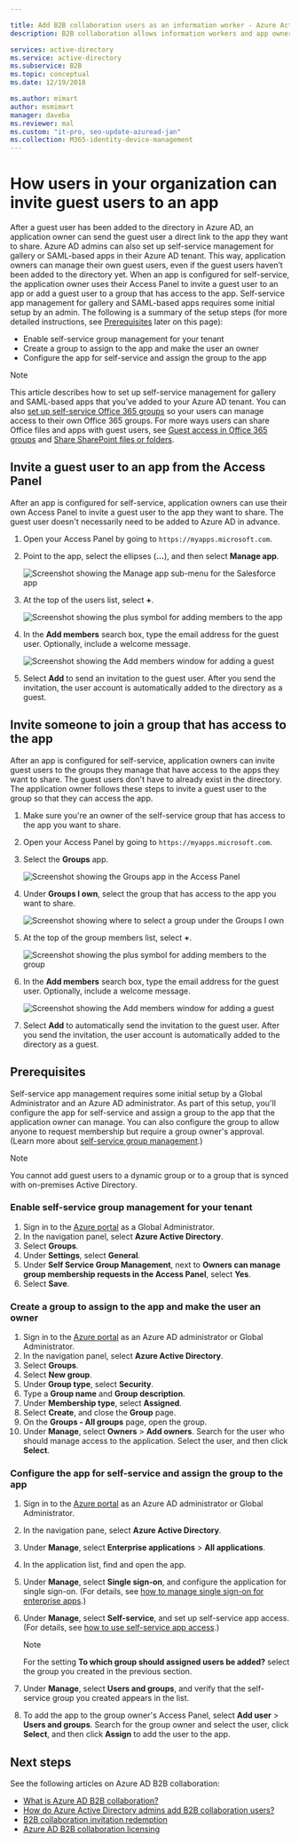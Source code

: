 ```yaml
---

title: Add B2B collaboration users as an information worker - Azure Active Directory | Microsoft Docs
description: B2B collaboration allows information workers and app owners to add guest users to Azure AD for access | Microsoft Docs

services: active-directory
ms.service: active-directory
ms.subservice: B2B
ms.topic: conceptual
ms.date: 12/19/2018

ms.author: mimart
author: msmimart
manager: daveba
ms.reviewer: mal
ms.custom: "it-pro, seo-update-azuread-jan"
ms.collection: M365-identity-device-management
---
```


# How users in your organization can invite guest users to an app

After a guest user has been added to the directory in Azure AD, an application owner can send the guest user a direct link to the app they want to share. Azure AD admins can also set up self-service management for gallery or SAML-based apps in their Azure AD tenant. This way, application owners can manage their own guest users, even if the guest users haven’t been added to the directory yet. When an app is configured for self-service, the application owner uses their Access Panel to invite a guest user to an app or add a guest user to a group that has access to the app. Self-service app management for gallery and SAML-based apps requires some initial setup by an admin. The following is a summary of the setup steps (for more detailed instructions, see [Prerequisites](#prerequisites) later on this page):

 - Enable self-service group management for your tenant
 - Create a group to assign to the app and make the user an owner
 - Configure the app for self-service and assign the group to the app

> [!NOTE]
> This article describes how to set up self-service management for gallery and SAML-based apps that you’ve added to your Azure AD tenant. You can also [set up self-service Office 365 groups](https://docs.microsoft.com/azure/active-directory/users-groups-roles/groups-self-service-management) so your users can manage access to their own Office 365 groups. For more ways users can share Office files and apps with guest users, see [Guest access in Office 365 groups](https://support.office.com/article/guest-access-in-office-365-groups-bfc7a840-868f-4fd6-a390-f347bf51aff6) and [Share SharePoint files or folders](https://support.office.com/article/share-sharepoint-files-or-folders-1fe37332-0f9a-4719-970e-d2578da4941c).

## Invite a guest user to an app from the Access Panel

After an app is configured for self-service, application owners can use their own Access Panel to invite a guest user to the app they want to share. The guest user doesn't necessarily need to be added to Azure AD in advance. 

1. Open your Access Panel by going to `https://myapps.microsoft.com`.
2. Point to the app, select the ellipses (**...**), and then select **Manage app**.
 
   ![Screenshot showing the Manage app sub-menu for the Salesforce app](media/add-users-iw/access-panel-manage-app.png)
 
3. At the top of the users list, select **+**.
   
   ![Screenshot showing the plus symbol for adding members to the app](media/add-users-iw/access-panel-manage-app-add-user.png)
   
4. In the **Add members** search box, type the email address for the guest user. Optionally, include a welcome message.
   
   ![Screenshot showing the Add members window for adding a guest](media/add-users-iw/access-panel-invitation.png)
   
5. Select **Add** to send an invitation to the guest user. After you send the invitation, the user account is automatically added to the directory as a guest.

## Invite someone to join a group that has access to the app
After an app is configured for self-service, application owners can invite guest users to the groups they manage that have access to the apps they want to share. The guest users don't have to already exist in the directory. The application owner follows these steps to invite a guest user to the group so that they can access the app.

1. Make sure you're an owner of the self-service group that has access to the app you want to share.
2. Open your Access Panel by going to `https://myapps.microsoft.com`.
3. Select the **Groups** app.
   
   ![Screenshot showing the Groups app in the Access Panel](media/add-users-iw/access-panel-groups.png)
   
4. Under **Groups I own**, select the group that has access to the app you want to share.
   
   ![Screenshot showing where to select a group under the Groups I own](media/add-users-iw/access-panel-groups-i-own.png)
   
5. At the top of the group members list, select **+**.
   
   ![Screenshot showing the plus symbol for adding members to the group](media/add-users-iw/access-panel-groups-add-member.png)
   
6. In the **Add members** search box, type the email address for the guest user. Optionally, include a welcome message.
   
   ![Screenshot showing the Add members window for adding a guest](media/add-users-iw/access-panel-invitation.png)
   
7. Select **Add** to automatically send the invitation to the guest user. After you send the invitation, the user account is automatically added to the directory as a guest.


## Prerequisites

Self-service app management requires some initial setup by a Global Administrator and an Azure AD administrator. As part of this setup, you'll configure the app for self-service and assign a group to the app that the application owner can manage. You can also configure the group to allow anyone to request membership but require a group owner's approval. (Learn more about [self-service group management](https://docs.microsoft.com/azure/active-directory/users-groups-roles/groups-self-service-management).) 

> [!NOTE]
> You cannot add guest users to a dynamic group or to a group that is synced with on-premises Active Directory.

### Enable self-service group management for your tenant
1. Sign in to the [Azure portal](https://portal.azure.com) as a Global Administrator.
2. In the navigation panel, select **Azure Active Directory**.
3. Select **Groups**.
4. Under **Settings**, select **General**.
5. Under **Self Service Group Management**, next to **Owners can manage group membership requests in the Access Panel**, select **Yes**.
6. Select **Save**.

### Create a group to assign to the app and make the user an owner
1. Sign in to the [Azure portal](https://portal.azure.com) as an Azure AD administrator or Global Administrator.
2. In the navigation panel, select **Azure Active Directory**.
3. Select **Groups**.
4. Select **New group**.
5. Under **Group type**, select **Security**.
6. Type a **Group name** and **Group description**.
7. Under **Membership type**, select **Assigned**.
8. Select **Create**, and close the **Group** page.
9. On the **Groups - All groups** page, open the group. 
10. Under **Manage**, select **Owners** > **Add owners**. Search for the user who should manage access to the application. Select the user, and then click **Select**.

### Configure the app for self-service and assign the group to the app
1. Sign in to the [Azure portal](https://portal.azure.com) as an Azure AD administrator or Global Administrator.
2. In the navigation pane, select **Azure Active Directory**.
3. Under **Manage**, select **Enterprise applications** > **All applications**.
4. In the application list, find and open the app.
5. Under **Manage**, select **Single sign-on**, and configure the application for single sign-on. (For details, see [how to manage single sign-on for enterprise apps](https://docs.microsoft.com/azure/active-directory/manage-apps/configure-single-sign-on-portal).)
6. Under **Manage**, select **Self-service**, and set up self-service app access. (For details, see [how to use self-service app access](https://docs.microsoft.com/azure/active-directory/application-access-panel-self-service-applications-how-to).) 

    > [!NOTE]
    > For the setting **To which group should assigned users be added?** select the group you created in the previous section.
7. Under **Manage**, select **Users and groups**, and verify that the self-service group you created appears in the list.
8. To add the app to the group owner's Access Panel, select **Add user** > **Users and groups**. Search for the group owner and select the user, click **Select**, and then click **Assign** to add the user to the app.

## Next steps

See the following articles on Azure AD B2B collaboration:

- [What is Azure AD B2B collaboration?](what-is-b2b.md)
- [How do Azure Active Directory admins add B2B collaboration users?](add-users-administrator.md)
- [B2B collaboration invitation redemption](redemption-experience.md)
- [Azure AD B2B collaboration licensing](licensing-guidance.md)
